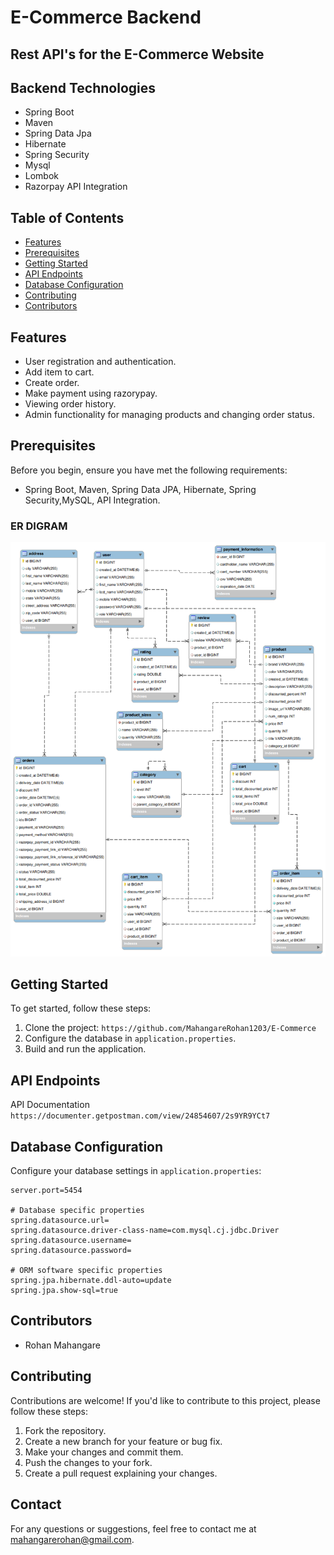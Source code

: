 # E-Commerce Backend

## Rest API's for the E-Commerce Website

## Backend Technologies

- Spring Boot
- Maven
- Spring Data Jpa
- Hibernate
- Spring Security
- Mysql
- Lombok
- Razorpay API Integration

## Table of Contents
- [Features](#features)
- [Prerequisites](#prerequisites)
- [Getting Started](#getting-started)
- [API Endpoints](#api-endpoints)
- [Database Configuration](#database-configuration)<!-- - [Testing #testing) -->
- [Contributing](#contributing)
- [Contributors](#Contributors)

## Features

- User registration and authentication.
- Add item to cart.
- Create order.
- Make payment using razorypay.
- Viewing order history.
- Admin functionality for managing products and changing order status.

## Prerequisites

Before you begin, ensure you have met the following requirements:
- Spring Boot, Maven, Spring Data JPA, Hibernate, Spring Security,MySQL, API Integration.

### ER DIGRAM
![SAFAR DIAGRAM](./Extras/ER-Diagram.png)

## Getting Started

To get started, follow these steps:
1. Clone the project: `https://github.com/MahangareRohan1203/E-Commerce`
2. Configure the database in `application.properties`.
3. Build and run the application.

## API Endpoints
API Documentation `https://documenter.getpostman.com/view/24854607/2s9YR9YCt7`

## Database Configuration

Configure your database settings in `application.properties`:

```properties
server.port=5454

# Database specific properties
spring.datasource.url=
spring.datasource.driver-class-name=com.mysql.cj.jdbc.Driver
spring.datasource.username=
spring.datasource.password=

# ORM software specific properties
spring.jpa.hibernate.ddl-auto=update
spring.jpa.show-sql=true
```

## Contributors
- Rohan Mahangare


## Contributing

Contributions are welcome! If you'd like to contribute to this project, please follow these steps:
1. Fork the repository.
2. Create a new branch for your feature or bug fix.
3. Make your changes and commit them.
4. Push the changes to your fork.
5. Create a pull request explaining your changes.


## Contact

For any questions or suggestions, feel free to contact me at mahangarerohan@gmail.com.



